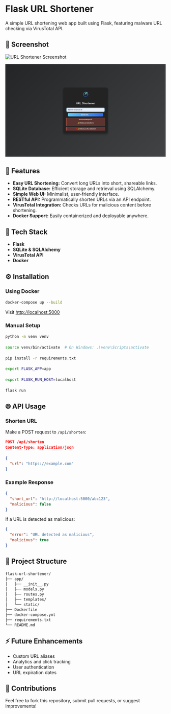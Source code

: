# Flask URL Shortener

A simple URL shortening web app built using Flask, featuring malware URL checking via VirusTotal API.

## 📸 Screenshot

![URL Shortener Screenshot](https://postimg.cc/DmvSKMwX)

![URL Shortener Screenshot](app/static/screenshot2.png)

## 🎯 Features

- **Easy URL Shortening:** Convert long URLs into short, shareable links.
- **SQLite Database:** Efficient storage and retrieval using SQLAlchemy.
- **Simple Web UI:** Minimalist, user-friendly interface.
- **RESTful API:** Programmatically shorten URLs via an API endpoint.
- **VirusTotal Integration:** Checks URLs for malicious content before shortening.
- **Docker Support:** Easily containerized and deployable anywhere.

## 🚀 Tech Stack

- **Flask**
- **SQLite & SQLAlchemy**
- **VirusTotal API**
- **Docker**

## ⚙️ Installation

### Using Docker

```bash
docker-compose up --build
```

Visit [http://localhost:5000](http://localhost:5000)

### Manual Setup

```bash
python -m venv venv

source venv/bin/activate  # On Windows: .\venv\Scripts\activate

pip install -r requirements.txt

export FLASK_APP=app

export FLASK_RUN_HOST=localhost

flask run
```

## 🌐 API Usage

### Shorten URL

Make a POST request to `/api/shorten`:

```json
POST /api/shorten
Content-Type: application/json

{
  "url": "https://example.com"
}
```

### Example Response

```json
{
  "short_url": "http://localhost:5000/abc123",
  "malicious": false
}
```

If a URL is detected as malicious:

```json
{
  "error": "URL detected as malicious",
  "malicious": true
}
```

## 📁 Project Structure

```
flask-url-shortener/
├── app/
│   ├── __init__.py
│   ├── models.py
│   ├── routes.py
│   ├── templates/
│   └── static/
├── Dockerfile
├── docker-compose.yml
├── requirements.txt
└── README.md
```

## ⚡ Future Enhancements

- Custom URL aliases
- Analytics and click tracking
- User authentication
- URL expiration dates

## 🤝 Contributions

Feel free to fork this repository, submit pull requests, or suggest improvements!
